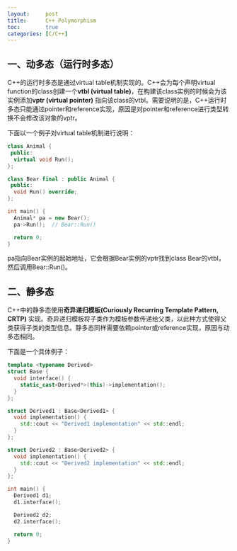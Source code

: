 ```yaml
---
layout:     post
title:      C++ Polymorphism
toc:        true
categories: [C/C++]
---
```

## 一、动多态（运行时多态）
C++的运行时多态是通过virtual table机制实现的。C++会为每个声明virtual function的class创建一个**vtbl (virtual table)**，在构建该class实例的时候会为该实例添加**vptr (virtual pointer)** 指向该class的vtbl。需要说明的是，C++运行时多态只能通过pointer和reference实现，原因是对pointer和reference进行类型转换不会修改该对象的vptr。

下面以一个例子对virtual table机制进行说明：

```c++
class Animal {
 public:
  virtual void Run();
};

class Bear final : public Animal {
 public:
  void Run() override;
};

int main() {
  Animal* pa = new Bear();
  pa->Run();  // Bear::Run()

  return 0;
}
```
pa指向Bear实例的起始地址，它会根据Bear实例的vptr找到class Bear的vtbl，然后调用Bear::Run()。

## 二、静多态
C++中的静多态使用**奇异递归模板(Curiously Recurring Template Pattern, CRTP)** 实现。奇异递归模板将子类作为模板参数传递给父类，以此种方式使得父类获得子类的类型信息。静多态同样需要依赖pointer或reference实现，原因与动多态相同。

下面是一个具体例子：
```c++
template <typename Derived>
struct Base {
  void interface() {
    static_cast<Derived*>(this)->implementation();
  }
};

struct Derived1 : Base<Derived1> {
  void implementation() {
    std::cout << "Derived1 implementation" << std::endl;
  }
};

struct Derived2 : Base<Derived2> {
  void implementation() {
    std::cout << "Derived2 implementation" << std::endl;
  }
};

int main() {
  Derived1 d1;
  d1.interface();

  Derived2 d2;
  d2.interface();

  return 0;
}
```
